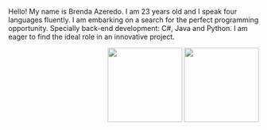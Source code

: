 <p>Hello! My name is Brenda Azeredo. I am 23 years old and I speak four languages fluently. I am embarking on a search for the perfect programming opportunity. Specially back-end development: C#, Java and Python. I am eager to find the ideal role in an innovative project.</p>
<div align="right">
    <img height="150em" src="https://github-readme-stats.vercel.app/api?username=brendafazeredo&theme=synthwave&show_icons=true&hide_border=true&count_private=true"/>
    <img height="150em" src="https://github-readme-stats.vercel.app/api/top-langs/?username=brendafazeredo&theme=synthwave&show_icons=true&hide_border=true&layout=compact"/>
</div>
